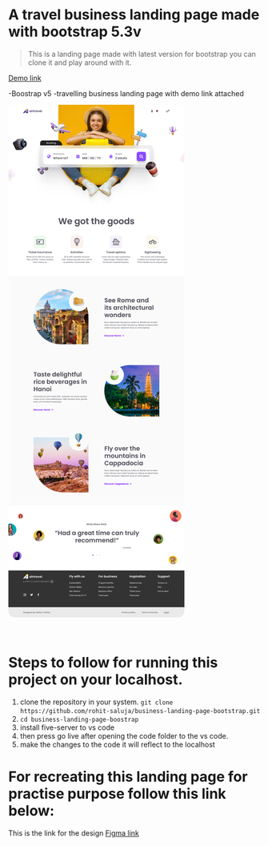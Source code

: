 # A travel business landing page made with **bootstrap 5.3v**
> This is a landing page made with latest version for bootstrap you can clone it and play around with it.

[Demo link](https://rohit-saluja.github.io/business-landing-page-bootstrap)

-Boostrap v5
-travelling business landing page with demo link attached

<picture>
  <source media="(prefers-color-scheme: dark)" srcset="./images/bootstrap-travell-business-landing-page.png">
  <source media="(prefers-color-scheme: light)" srcset="./images/bootstrap-travell-business-landing-page.png">
  <img alt="Shows an illustrated sun in light mode and a moon with stars in dark mode." src="./images/bootstrap-travell-business-landing-page.png">
</picture>

&nbsp;
# Steps to follow for running this project on your localhost.

1. clone the repository in your system.
   `git clone https://github.com/rohit-saluja/business-landing-page-bootstrap.git`
2. `cd business-landing-page-boostrap`
3. install five-server to vs code
4. then press go live after opening the code folder to the vs code.
5. make the changes to the code it will reflect to the localhost

# For recreating this landing page for practise purpose follow this link below:

This is the link for the design [Figma link](https://www.figma.com/file/1nayvEhzAOiMxeIy6RlqDB/Travel-Landing-Page-(Community)?node-id=1%3A2&t=rxGfXwPzwpabmeU0-1)

